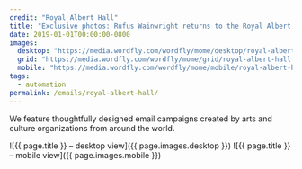 ```yaml
---
credit: "Royal Albert Hall"
title: "Exclusive photos: Rufus Wainwright returns to the Royal Albert Hall"
date: 2019-01-01T00:00:00-0800
images:
  desktop: "https://media.wordfly.com/wordfly/mome/desktop/royal-albert-hall.jpg"
  grid: "https://media.wordfly.com/wordfly/mome/grid/royal-albert-hall.jpg"
  mobile: "https://media.wordfly.com/wordfly/mome/mobile/royal-albert-hall.jpg"
tags:
  - automation
permalink: /emails/royal-albert-hall/
---
```

We feature thoughtfully designed email campaigns created by arts and culture organizations from around the world.

![{{ page.title }} – desktop view]({{ page.images.desktop }})
![{{ page.title }} – mobile view]({{ page.images.mobile }})

